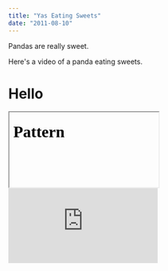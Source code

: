 ```yaml
---
title: "Yas Eating Sweets"
date: "2011-08-10"
---
```


Pandas are really sweet.

Here's a video of a panda eating sweets.

<h1>Hello</h1>
<iframe srcDoc='<html>
<head>
  <script>
    console.log = item => {
      document.getElementById("header").innerHTML +=
        item.replace(/ /g, "&nbsp&nbsp") + "<br>";
    };
</script>
</head>
<h1>Pattern</h1>
<div id="header"></div>
<script>
    const printPattern1 = count => {
  console.log("\n===printPattern1===\n");
  let complexity = 0;
  let lineString = "";
  for (i = 0; i < count; i++) {
    complexity++;
    for (j = 0; j < count - i; j++) {
      complexity++;
      lineString += " ";
    }
    for (k = 0; k < i + 1; k++) {
      complexity++;
      lineString += i + 1 + " ";
    }
    console.log(lineString);
    lineString = "";
  }
  console.log("\ncomplexity:", complexity);
};
const printPattern2 = count => {
  console.log("\n===printPattern2===\n");
  let complexity =0
  let lineString=""
  let countInRow= 0
  let firstPosition = 0
  for(i=0;i<count; i++) {
      countInRow = i+1
      for(j=0;j<2*count+1; j++) {
          complexity++
          firstPosition=count-i
          if(j===firstPosition || (j>firstPosition && (firstPosition-j)%2===0  && countInRow)){
               lineString+=i+1 
               --countInRow
          }
          else lineString+=" "
      }
      console.log(lineString)
      lineString=""
  }
  console.log("\ncomplexity:", complexity);
};
const printPattern3 = count => {
  console.log("\n===printPattern3===\n");
  let complexity =0
  let lineString=""
  let firstPosition = 0
  for(i=0;i<count; i++) {
      for(j=0;j<=count+i; j++) {
          complexity++
          firstPosition=count-i
          if(j===firstPosition || (j>firstPosition && (firstPosition-j)%2===0)){
               lineString+=i+1 
          }
          else lineString+=" "
      }
      console.log(lineString)
      lineString=""
  }
  console.log("\ncomplexity:", complexity);
};
const start = (num) =>{
  printPattern1(num);
  printPattern2(num);
  printPattern3(num);
}
start(9)
</script>
</html>'>
</iframe>
<iframe  src="https://www.youtube.com/embed/4n0xNbfJLR8" frameborder="0" allowfullscreen>

</iframe>
